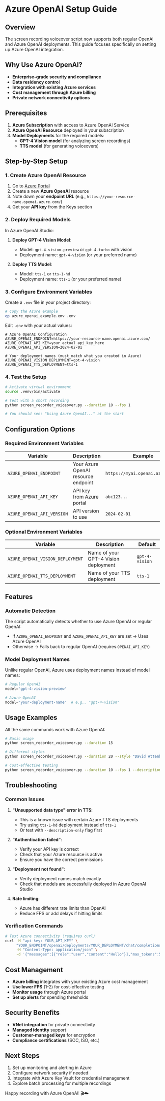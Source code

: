 # Azure OpenAI Setup Guide

## Overview

The screen recording voiceover script now supports both regular OpenAI and Azure OpenAI deployments. This guide focuses specifically on setting up Azure OpenAI integration.

## Why Use Azure OpenAI?

- **Enterprise-grade security and compliance**
- **Data residency control**
- **Integration with existing Azure services**
- **Cost management through Azure billing**
- **Private network connectivity options**

## Prerequisites

1. **Azure Subscription** with access to Azure OpenAI Service
2. **Azure OpenAI Resource** deployed in your subscription
3. **Model Deployments** for the required models:
   - **GPT-4 Vision model** (for analyzing screen recordings)
   - **TTS model** (for generating voiceovers)

## Step-by-Step Setup

### 1. Create Azure OpenAI Resource

1. Go to [Azure Portal](https://portal.azure.com)
2. Create a new **Azure OpenAI** resource
3. Note down your **endpoint URL** (e.g., `https://your-resource-name.openai.azure.com/`)
4. Get your **API key** from the Keys section

### 2. Deploy Required Models

In Azure OpenAI Studio:

1. **Deploy GPT-4 Vision Model**:
   - Model: `gpt-4-vision-preview` or `gpt-4-turbo` with vision
   - Deployment name: `gpt-4-vision` (or your preferred name)

2. **Deploy TTS Model**:
   - Model: `tts-1` or `tts-1-hd`
   - Deployment name: `tts-1` (or your preferred name)

### 3. Configure Environment Variables

Create a `.env` file in your project directory:

```bash
# Copy the Azure example
cp azure_openai_example.env .env
```

Edit `.env` with your actual values:

```env
# Azure OpenAI Configuration
AZURE_OPENAI_ENDPOINT=https://your-resource-name.openai.azure.com/
AZURE_OPENAI_API_KEY=your_actual_api_key_here
AZURE_OPENAI_API_VERSION=2024-02-01

# Your deployment names (must match what you created in Azure)
AZURE_OPENAI_VISION_DEPLOYMENT=gpt-4-vision
AZURE_OPENAI_TTS_DEPLOYMENT=tts-1
```

### 4. Test the Setup

```bash
# Activate virtual environment
source .venv/bin/activate

# Test with a short recording
python screen_recorder_voiceover.py --duration 10 --fps 1

# You should see: "Using Azure OpenAI..." at the start
```

## Configuration Options

### Required Environment Variables

| Variable | Description | Example |
|----------|-------------|---------|
| `AZURE_OPENAI_ENDPOINT` | Your Azure OpenAI resource endpoint | `https://myai.openai.azure.com/` |
| `AZURE_OPENAI_API_KEY` | API key from Azure portal | `abc123...` |
| `AZURE_OPENAI_API_VERSION` | API version to use | `2024-02-01` |

### Optional Environment Variables

| Variable | Description | Default |
|----------|-------------|---------|
| `AZURE_OPENAI_VISION_DEPLOYMENT` | Name of your GPT-4 Vision deployment | `gpt-4-vision` |
| `AZURE_OPENAI_TTS_DEPLOYMENT` | Name of your TTS deployment | `tts-1` |

## Features

### Automatic Detection

The script automatically detects whether to use Azure OpenAI or regular OpenAI:

- If `AZURE_OPENAI_ENDPOINT` and `AZURE_OPENAI_API_KEY` are set → Uses Azure OpenAI
- Otherwise → Falls back to regular OpenAI (requires `OPENAI_API_KEY`)

### Model Deployment Names

Unlike regular OpenAI, Azure uses deployment names instead of model names:

```python
# Regular OpenAI
model="gpt-4-vision-preview"

# Azure OpenAI  
model="your-deployment-name"  # e.g., "gpt-4-vision"
```

## Usage Examples

All the same commands work with Azure OpenAI:

```bash
# Basic usage
python screen_recorder_voiceover.py --duration 15

# Different styles
python screen_recorder_voiceover.py --duration 20 --style "David Attenborough" --voice "echo"

# Cost-effective testing
python screen_recorder_voiceover.py --duration 10 --fps 1 --description-only
```

## Troubleshooting

### Common Issues

1. **"Unsupported data type" error in TTS**:
   - This is a known issue with certain Azure TTS deployments
   - Try using `tts-1-hd` deployment instead of `tts-1`
   - Or test with `--description-only` flag first

2. **"Authentication failed"**:
   - Verify your API key is correct
   - Check that your Azure resource is active
   - Ensure you have the correct permissions

3. **"Deployment not found"**:
   - Verify deployment names match exactly
   - Check that models are successfully deployed in Azure OpenAI Studio

4. **Rate limiting**:
   - Azure has different rate limits than OpenAI
   - Reduce FPS or add delays if hitting limits

### Verification Commands

```bash
# Test Azure connectivity (requires curl)
curl -H "api-key: YOUR_API_KEY" \
     "YOUR_ENDPOINT/openai/deployments/YOUR_DEPLOYMENT/chat/completions?api-version=2024-02-01" \
     -H "Content-Type: application/json" \
     -d '{"messages":[{"role":"user","content":"Hello"}],"max_tokens":5}'
```

## Cost Management

- **Azure billing** integrates with your existing Azure cost management
- **Use lower FPS** (1-2) for cost-effective testing
- **Monitor usage** through Azure portal
- **Set up alerts** for spending thresholds

## Security Benefits

- **VNet integration** for private connectivity
- **Managed identity** support
- **Customer-managed keys** for encryption
- **Compliance certifications** (SOC, ISO, etc.)

## Next Steps

1. Set up monitoring and alerting in Azure
2. Configure network security if needed
3. Integrate with Azure Key Vault for credential management
4. Explore batch processing for multiple recordings

Happy recording with Azure OpenAI! 🎬☁️ 